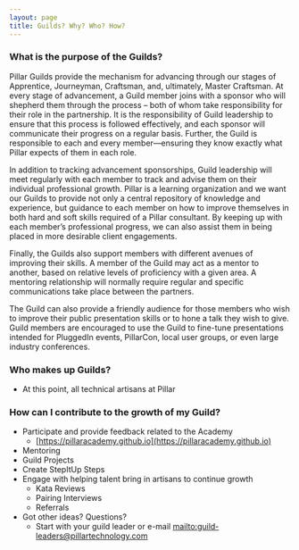 ```yaml
---
layout: page
title: Guilds? Why? Who? How?
---
```


### What is the purpose of the Guilds?
Pillar Guilds provide the mechanism for advancing through our stages of Apprentice, Journeyman, Craftsman, and, ultimately, Master Craftsman. At every stage of advancement, a Guild member joins with a sponsor who will shepherd them through the process – both of whom take responsibility for their role in the partnership. It is the responsibility of Guild leadership to ensure that this process is followed effectively, and each sponsor will communicate their progress on a regular basis. Further, the Guild is responsible to each and every member—ensuring they know exactly what Pillar expects of them in each role.

In addition to tracking advancement sponsorships, Guild leadership will meet regularly with each member to track and advise them on their individual professional growth. Pillar is a learning organization and we want our Guilds to provide not only a central repository of knowledge and experience, but guidance to each member on how to improve themselves in both hard and soft skills required of a Pillar consultant. By keeping up with each member’s professional progress, we can also assist them in being placed in more desirable client engagements.

Finally, the Guilds also support members with different avenues of improving their skills. A member of the Guild may act as a mentor to another, based on relative levels of proficiency with a given area. A mentoring relationship will normally require regular and specific communications take place between the partners.

The Guild can also provide a friendly audience for those members who wish to improve their public presentation skills or to hone a talk they wish to give. Guild members are encouraged to use the Guild to fine-tune presentations intended for PluggedIn events, PillarCon, local user groups, or even large industry conferences.
### Who makes up Guilds?
- At this point, all technical artisans at Pillar

### How can I contribute to the growth of my Guild?
- Participate and provide feedback related to the Academy
    - [https://pillaracademy.github.io](https://pillaracademy.github.io)
- Mentoring
- Guild Projects
- Create StepItUp Steps
- Engage with helping talent bring in artisans to continue growth
    - Kata Reviews
    - Pairing Interviews
    - Referrals
- Got other ideas?  Questions?
    - Start with your guild leader or e-mail <mailto:guild-leaders@pillartechnology.com>
